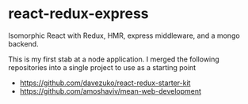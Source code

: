# react-redux-express
Isomorphic React with Redux, HMR, express middleware, and a mongo backend.

This is my first stab at a node application.
I merged the following repositories into a single project to use as a starting point
- https://github.com/davezuko/react-redux-starter-kit
- https://github.com/amoshaviv/mean-web-development
